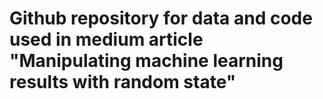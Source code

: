 # Github repository for data and code used in medium article "Manipulating machine learning results with random state"
